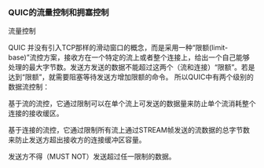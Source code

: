 ### QUIC的流量控制和拥塞控制

流量控制

QUIC 并没有引入TCP那样的滑动窗口的概念，而是采用一种“限额(limit-base)”流控方案，接收方在一个特定的流上或者整个连接上，给出一个自己能够处理的最大字节数。发送方发送的数据不能超过这两个（流和连接）“限额”。若是达到“限额”，就需要阻塞等待发送方增加限额的命令。
所以QUIC中有两个级别的数据流控制：

基于流的流控，它通过限制可以在单个流上可发送的数据量来防止单个流消耗整个连接的接收缓区。

基于连接的流控，它通过限制所有流上通过STREAM帧发送的流数据的总字节数来防止发送方超出接收方的连接缓冲区容量。

发送方不得（MUST NOT）发送超过任一限制的数据。
